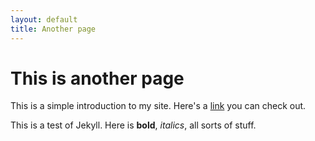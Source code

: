 ```yaml
---
layout: default
title: Another page
---
```


# This is another page
This is a simple introduction to my site. Here's a [link](https://example.com) you can check out.

This is a test of Jekyll. Here is **bold**, _italics_, all sorts of stuff.
